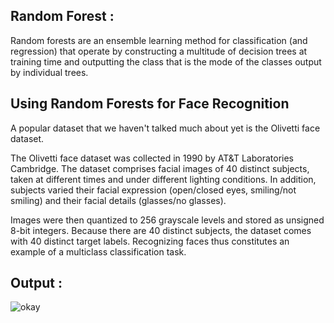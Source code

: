 ## Random Forest : 

Random forests are an ensemble learning method for classification (and regression) that operate by constructing a multitude of decision trees at training time and outputting the class that is the mode of the classes output by individual trees.



## Using Random Forests for Face Recognition
A popular dataset that we haven't talked much about yet is the Olivetti face dataset.

The Olivetti face dataset was collected in 1990 by AT&T Laboratories Cambridge. The dataset comprises facial images of 40 distinct subjects, taken at different times and under different lighting conditions. In addition, subjects varied their facial expression (open/closed eyes, smiling/not smiling) and their facial details (glasses/no glasses).

Images were then quantized to 256 grayscale levels and stored as unsigned 8-bit integers. Because there are 40 distinct subjects, the dataset comes with 40 distinct target labels. Recognizing faces thus constitutes an example of a multiclass classification task.


## Output : 
![okay](https://user-images.githubusercontent.com/65017645/120203131-035eab80-c245-11eb-840a-f7a08e65a75a.png)
